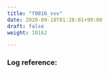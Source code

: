 ```yaml
---
title: "f0016_vvv"
date: 2020-09-18T01:28:01+99:00
draft: false
weight: 10162

---
```


### Log reference: <no value>

```

